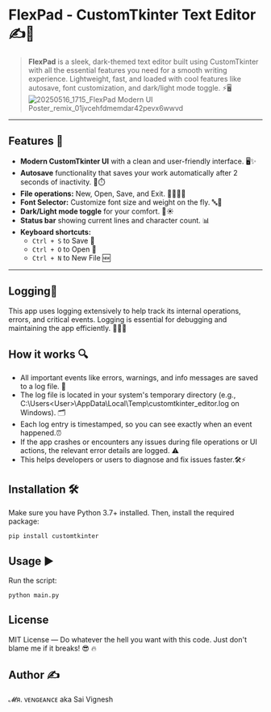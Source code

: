 # FlexPad - CustomTkinter Text Editor ✍️🖤

> **FlexPad** is a sleek, dark-themed text editor built using CustomTkinter with all the essential features you need for a smooth writing experience. Lightweight, fast, and loaded with cool features like autosave, font customization, and dark/light mode toggle. ⚡🖥️
![20250516_1715_FlexPad Modern UI Poster_remix_01jvcehfdmemdar42pevx6wwvd](https://github.com/user-attachments/assets/b5a82809-3908-4556-9c44-c6342a16ab31)

---

## Features 🚀

- **Modern CustomTkinter UI** with a clean and user-friendly interface. 🖥️✨
- **Autosave** functionality that saves your work automatically after 2 seconds of inactivity. 💾⏱️
- **File operations:** New, Open, Save, and Exit. 📂🆕💾❌
- **Font Selector:** Customize font size and weight on the fly. 🔤🎨
- **Dark/Light mode toggle** for your comfort. 🌙☀️
- **Status bar** showing current lines and character count. 📊
- **Keyboard shortcuts:**  
  - `Ctrl + S` to Save  💾
  - `Ctrl + O` to Open 📂
  - `Ctrl + N` to New File 🆕

---
## Logging📝 

This app uses logging extensively to help track its internal operations, errors, and critical events. Logging is essential for debugging and maintaining the app efficiently. 🕵️‍♂️🐞

  ## How it works 🔍
  - All important events like errors, warnings, and info messages are saved to a log file. 📄
  - The log file is located in your system's temporary directory (e.g., C:\Users\<User>\AppData\Local\Temp\customtkinter_editor.log on Windows). 🗂️
  - Each log entry is timestamped, so you can see exactly when an event happened.⏰
  - If the app crashes or encounters any issues during file operations or UI actions, the relevant error details are logged.  ⚠️
  - This helps developers or users to diagnose and fix issues faster.🛠️⚡


## Installation 🛠️

Make sure you have Python 3.7+ installed. Then, install the required package:

```
pip install customtkinter
```

## Usage ▶️
Run the script:
```
python main.py
```

## License
MIT License — Do whatever the hell you want with this code. Just don't blame me if it breaks! 😎 🔥

## Author ✍️
𝓜я. ᴠᴇɴɢᴇᴀɴᴄᴇ aka Sai Vignesh
